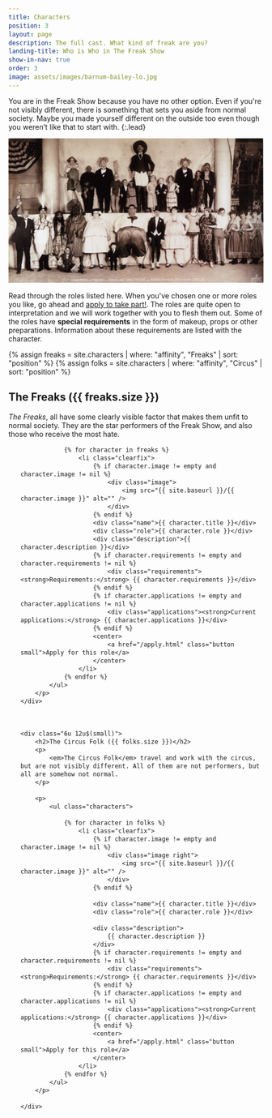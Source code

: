 ```yaml
---
title: Characters
position: 3
layout: page
description: The full cast. What kind of freak are you?
landing-title: Who is Who in The Freak Show
show-in-nav: true
order: 3
image: assets/images/barnum-bailey-lo.jpg
---
```


You are in the Freak Show because you have no other option. Even if you're not visibly different, there is something that sets you aside from normal society. Maybe you made yourself different on the outside too even though you weren’t like that to start with.
{:.lead}

<img src="assets/images/barnum-bailey.jpg" class="image fit" alt="Barnum Bailey Gang"/>


Read through the roles listed here. When you've chosen one or more roles you like, go ahead and <a href="apply.html">apply to take part!</a>. The roles are quite open to interpretation and we will work together with you to flesh them out. Some of the roles have <strong>special requirements</strong> in the form of makeup, props or other preparations. Information about these requirements are listed with the character.

{% assign freaks = site.characters | where: "affinity", "Freaks" | sort: "position"  %}
{% assign folks = site.characters | where: "affinity", "Circus" | sort: "position" %}

<div class="row">
    <div class="6u 12u$(small)">
        <h2>The Freaks ({{ freaks.size }})</h2>
        <p>
            <em>The Freaks</em>, all have some clearly visible factor that makes them unfit to normal society. They are the star performers of the Freak Show, and also those who receive the most hate.
        </p>
        <p>
            <ul class="characters">



                {% for character in freaks %}
                    <li class="clearfix">
                        {% if character.image != empty and character.image != nil %}
                            <div class="image">
                                <img src="{{ site.baseurl }}/{{ character.image }}" alt="" />
                            </div>
                        {% endif %}
                        <div class="name">{{ character.title }}</div>
                        <div class="role">{{ character.role }}</div>
                        <div class="description">{{ character.description }}</div>                        
                        {% if character.requirements != empty and character.requirements != nil %}
                            <div class="requirements"><strong>Requirements:</strong> {{ character.requirements }}</div>
                        {% endif %}
                        {% if character.applications != empty and character.applications != nil %}
                            <div class="applications"><strong>Current applications:</strong> {{ character.applications }}</div>
                        {% endif %}
                        <center>
                            <a href="/apply.html" class="button small">Apply for this role</a>
                        </center>
                    </li>
                {% endfor %}
            </ul>
        </p>
    </div>



    <div class="6u 12u$(small)">
        <h2>The Circus Folk ({{ folks.size }})</h2>
        <p>
            <em>The Circus Folk</em> travel and work with the circus, but are not visibly different. All of them are not performers, but all are somehow not normal.
        </p>

        <p>
            <ul class="characters">

                {% for character in folks %}
                    <li class="clearfix">
                        {% if character.image != empty and character.image != nil %}
                            <div class="image right">
                                <img src="{{ site.baseurl }}/{{ character.image }}" alt="" />
                            </div>
                        {% endif %}

                        <div class="name">{{ character.title }}</div>
                        <div class="role">{{ character.role }}</div>

                        <div class="description">
                            {{ character.description }}
                        </div>
                        {% if character.requirements != empty and character.requirements != nil %}
                            <div class="requirements"><strong>Requirements:</strong> {{ character.requirements }}</div>
                        {% endif %}
                        {% if character.applications != empty and character.applications != nil %}
                            <div class="applications"><strong>Current applications:</strong> {{ character.applications }}</div>
                        {% endif %}
                        <center>
                            <a href="/apply.html" class="button small">Apply for this role</a>
                        </center>
                    </li>
                {% endfor %}
            </ul>
        </p>

    </div>
</div>
